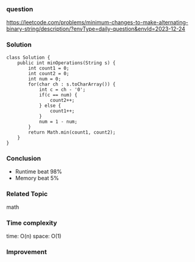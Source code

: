 ### question
https://leetcode.com/problems/minimum-changes-to-make-alternating-binary-string/description/?envType=daily-question&envId=2023-12-24

### Solution
```
class Solution {
    public int minOperations(String s) {
        int count1 = 0;
        int count2 = 0;
        int num = 0;
        for(char ch : s.toCharArray()) {
            int c = ch - '0';
            if(c == num) {
                count2++;
            } else {
                count1++;
            }
            num = 1 - num;
        }
        return Math.min(count1, count2);
    }
}
```
### Conclusion
- Runtime beat 98%
- Memory beat 5%

### Related Topic
math

### Time complexity
time: O(n)
space: O(1)

### Improvement
